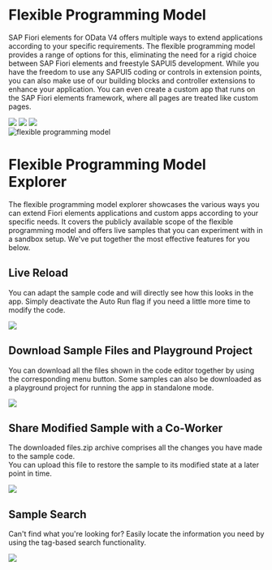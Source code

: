 # Flexible Programming Model

SAP Fiori elements for OData V4 offers multiple ways to extend applications according to your specific requirements.
The flexible programming model provides a range of options for this, eliminating the need for a rigid choice between SAP Fiori elements and freestyle SAPUI5 development.
While you have the freedom to use any SAPUI5 coding or controls in extension points, you can also make use of our building blocks and controller extensions to enhance your application.
You can even create a custom app that runs on the SAP Fiori elements framework, where all pages are treated like custom pages.

<div class="sapUiVisibleOnlyOnDesktop">
	<img src="images/blob-01.svg" class="blob">
	<img src="images/blob-02.svg" class="blob">
	<img src="images/blob-03.svg" class="blob">
</div>
<div>
  <img id="fpm" class="img border sapUiHideOnPhone" src="images/FPM.jpg" alt="flexible programming model" />
</div>

# Flexible Programming Model Explorer

The flexible programming model explorer showcases the various ways you can extend Fiori elements applications and custom apps according to your specific needs.
It covers the publicly available scope of the flexible programming model and offers live samples that you can experiment with in a sandbox setup.
We've put together the most effective features for you below.

## Live Reload

You can adapt the sample code and will directly see how this looks in the app.
Simply deactivate the Auto Run flag if you need a little more time to modify the code.

<div>
<img class="img border sapUiHideOnPhone" src="images/AutoReload.gif">
</div>

## Download Sample Files and Playground Project

You can download all the files shown in the code editor together by using the corresponding menu button.
Some samples can also be downloaded as a playground project for running the app in standalone mode.

<div>
<img class="img border sapUiHideOnPhone" src="images/Download.jpg">
</div>

## Share Modified Sample with a Co-Worker

The downloaded files.zip archive comprises all the changes you have made to the sample code.\
You can upload this file to restore the sample to its modified state at a later point in time.

<div>
<img class="img border sapUiHideOnPhone" src="images/ImportSample.gif">
</div>

## Sample Search

Can't find what you're looking for? Easily locate the information you need by using the tag-based search functionality.

<div>
<img class="img border sapUiHideOnPhone" src="images/Search.gif">
</div>
